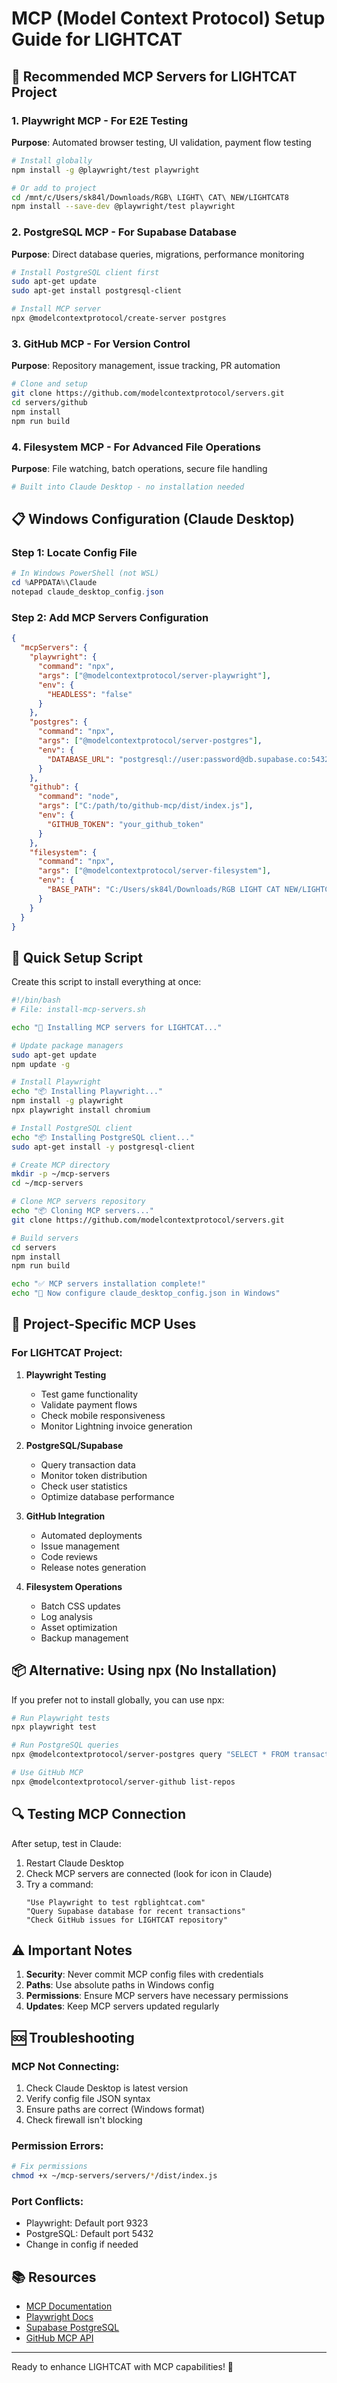 # MCP (Model Context Protocol) Setup Guide for LIGHTCAT

## 🎯 Recommended MCP Servers for LIGHTCAT Project

### 1. **Playwright MCP** - For E2E Testing
**Purpose**: Automated browser testing, UI validation, payment flow testing
```bash
# Install globally
npm install -g @playwright/test playwright

# Or add to project
cd /mnt/c/Users/sk84l/Downloads/RGB\ LIGHT\ CAT\ NEW/LIGHTCAT8
npm install --save-dev @playwright/test playwright
```

### 2. **PostgreSQL MCP** - For Supabase Database
**Purpose**: Direct database queries, migrations, performance monitoring
```bash
# Install PostgreSQL client first
sudo apt-get update
sudo apt-get install postgresql-client

# Install MCP server
npx @modelcontextprotocol/create-server postgres
```

### 3. **GitHub MCP** - For Version Control
**Purpose**: Repository management, issue tracking, PR automation
```bash
# Clone and setup
git clone https://github.com/modelcontextprotocol/servers.git
cd servers/github
npm install
npm run build
```

### 4. **Filesystem MCP** - For Advanced File Operations
**Purpose**: File watching, batch operations, secure file handling
```bash
# Built into Claude Desktop - no installation needed
```

## 📋 Windows Configuration (Claude Desktop)

### Step 1: Locate Config File
```powershell
# In Windows PowerShell (not WSL)
cd %APPDATA%\Claude
notepad claude_desktop_config.json
```

### Step 2: Add MCP Servers Configuration
```json
{
  "mcpServers": {
    "playwright": {
      "command": "npx",
      "args": ["@modelcontextprotocol/server-playwright"],
      "env": {
        "HEADLESS": "false"
      }
    },
    "postgres": {
      "command": "npx",
      "args": ["@modelcontextprotocol/server-postgres"],
      "env": {
        "DATABASE_URL": "postgresql://user:password@db.supabase.co:5432/postgres"
      }
    },
    "github": {
      "command": "node",
      "args": ["C:/path/to/github-mcp/dist/index.js"],
      "env": {
        "GITHUB_TOKEN": "your_github_token"
      }
    },
    "filesystem": {
      "command": "npx",
      "args": ["@modelcontextprotocol/server-filesystem"],
      "env": {
        "BASE_PATH": "C:/Users/sk84l/Downloads/RGB LIGHT CAT NEW/LIGHTCAT8"
      }
    }
  }
}
```

## 🚀 Quick Setup Script

Create this script to install everything at once:

```bash
#!/bin/bash
# File: install-mcp-servers.sh

echo "🚀 Installing MCP servers for LIGHTCAT..."

# Update package managers
sudo apt-get update
npm update -g

# Install Playwright
echo "📦 Installing Playwright..."
npm install -g playwright
npx playwright install chromium

# Install PostgreSQL client
echo "📦 Installing PostgreSQL client..."
sudo apt-get install -y postgresql-client

# Create MCP directory
mkdir -p ~/mcp-servers
cd ~/mcp-servers

# Clone MCP servers repository
echo "📦 Cloning MCP servers..."
git clone https://github.com/modelcontextprotocol/servers.git

# Build servers
cd servers
npm install
npm run build

echo "✅ MCP servers installation complete!"
echo "📝 Now configure claude_desktop_config.json in Windows"
```

## 🔧 Project-Specific MCP Uses

### For LIGHTCAT Project:

1. **Playwright Testing**
   - Test game functionality
   - Validate payment flows
   - Check mobile responsiveness
   - Monitor Lightning invoice generation

2. **PostgreSQL/Supabase**
   - Query transaction data
   - Monitor token distribution
   - Check user statistics
   - Optimize database performance

3. **GitHub Integration**
   - Automated deployments
   - Issue management
   - Code reviews
   - Release notes generation

4. **Filesystem Operations**
   - Batch CSS updates
   - Log analysis
   - Asset optimization
   - Backup management

## 📦 Alternative: Using npx (No Installation)

If you prefer not to install globally, you can use npx:

```bash
# Run Playwright tests
npx playwright test

# Run PostgreSQL queries
npx @modelcontextprotocol/server-postgres query "SELECT * FROM transactions"

# Use GitHub MCP
npx @modelcontextprotocol/server-github list-repos
```

## 🔍 Testing MCP Connection

After setup, test in Claude:

1. Restart Claude Desktop
2. Check MCP servers are connected (look for icon in Claude)
3. Try a command:
   ```
   "Use Playwright to test rgblightcat.com"
   "Query Supabase database for recent transactions"
   "Check GitHub issues for LIGHTCAT repository"
   ```

## ⚠️ Important Notes

1. **Security**: Never commit MCP config files with credentials
2. **Paths**: Use absolute paths in Windows config
3. **Permissions**: Ensure MCP servers have necessary permissions
4. **Updates**: Keep MCP servers updated regularly

## 🆘 Troubleshooting

### MCP Not Connecting:
1. Check Claude Desktop is latest version
2. Verify config file JSON syntax
3. Ensure paths are correct (Windows format)
4. Check firewall isn't blocking

### Permission Errors:
```bash
# Fix permissions
chmod +x ~/mcp-servers/servers/*/dist/index.js
```

### Port Conflicts:
- Playwright: Default port 9323
- PostgreSQL: Default port 5432
- Change in config if needed

## 📚 Resources

- [MCP Documentation](https://modelcontextprotocol.io)
- [Playwright Docs](https://playwright.dev)
- [Supabase PostgreSQL](https://supabase.com/docs/guides/database)
- [GitHub MCP API](https://github.com/modelcontextprotocol/servers)

---

Ready to enhance LIGHTCAT with MCP capabilities! 🚀